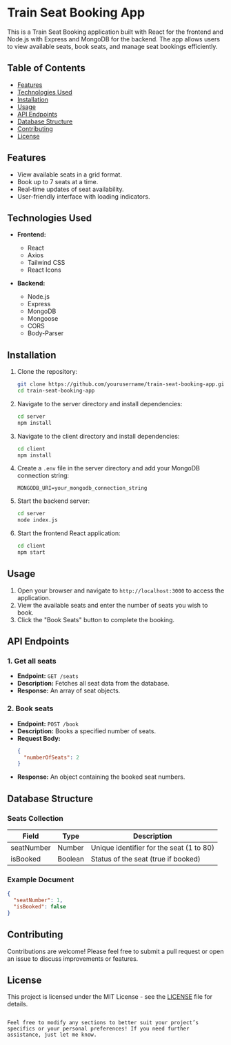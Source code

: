 # Train Seat Booking App

This is a Train Seat Booking application built with React for the frontend and Node.js with Express and MongoDB for the backend. The app allows users to view available seats, book seats, and manage seat bookings efficiently.

## Table of Contents

- [Features](#features)
- [Technologies Used](#technologies-used)
- [Installation](#installation)
- [Usage](#usage)
- [API Endpoints](#api-endpoints)
- [Database Structure](#database-structure)
- [Contributing](#contributing)
- [License](#license)

## Features

- View available seats in a grid format.
- Book up to 7 seats at a time.
- Real-time updates of seat availability.
- User-friendly interface with loading indicators.

## Technologies Used

- **Frontend:**
  - React
  - Axios
  - Tailwind CSS
  - React Icons

- **Backend:**
  - Node.js
  - Express
  - MongoDB
  - Mongoose
  - CORS
  - Body-Parser

## Installation

1. Clone the repository:
   ```bash
   git clone https://github.com/yourusername/train-seat-booking-app.git
   cd train-seat-booking-app
   ```

2. Navigate to the server directory and install dependencies:
   ```bash
   cd server
   npm install
   ```

3. Navigate to the client directory and install dependencies:
   ```bash
   cd client
   npm install
   ```

4. Create a `.env` file in the server directory and add your MongoDB connection string:
   ```plaintext
   MONGODB_URI=your_mongodb_connection_string
   ```

5. Start the backend server:
   ```bash
   cd server
   node index.js
   ```

6. Start the frontend React application:
   ```bash
   cd client
   npm start
   ```

## Usage

1. Open your browser and navigate to `http://localhost:3000` to access the application.
2. View the available seats and enter the number of seats you wish to book.
3. Click the "Book Seats" button to complete the booking.

## API Endpoints

### 1. Get all seats
- **Endpoint:** `GET /seats`
- **Description:** Fetches all seat data from the database.
- **Response:** An array of seat objects.

### 2. Book seats
- **Endpoint:** `POST /book`
- **Description:** Books a specified number of seats.
- **Request Body:**
  ```json
  {
    "numberOfSeats": 2
  }
  ```
- **Response:** An object containing the booked seat numbers.

## Database Structure

### Seats Collection

| Field       | Type      | Description                               |
|-------------|-----------|-------------------------------------------|
| seatNumber  | Number    | Unique identifier for the seat (1 to 80)|
| isBooked    | Boolean   | Status of the seat (true if booked)     |

### Example Document
```json
{
  "seatNumber": 1,
  "isBooked": false
}
```

## Contributing

Contributions are welcome! Please feel free to submit a pull request or open an issue to discuss improvements or features.

## License

This project is licensed under the MIT License - see the [LICENSE](LICENSE) file for details.
```

Feel free to modify any sections to better suit your project’s specifics or your personal preferences! If you need further assistance, just let me know.
